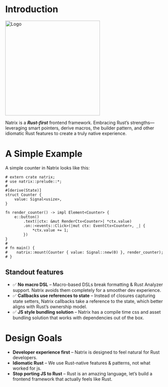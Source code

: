 # Introduction 

<img src="https://github.com/vivax3794/natrix/raw/master/assets/logo.png" alt="Logo" width="300" height="300">


Natrix is a ***Rust-first*** frontend framework. Embracing Rust’s strengths—leveraging smart pointers, derive macros, the builder pattern, and other idiomatic Rust features to create a truly native experience.

# A Simple Example

A simple counter in Natrix looks like this:

```rust,no_run
# extern crate natrix;
# use natrix::prelude::*;
#
#[derive(State)]
struct Counter {
    value: Signal<usize>,
}

fn render_counter() -> impl Element<Counter> {
    e::button()
        .text(|ctx: &mut RenderCtx<Counter>| *ctx.value)
        .on::<events::Click>(|mut ctx: EventCtx<Counter>, _| {
            *ctx.value += 1;
        })
}
#
# fn main() {
#    natrix::mount(Counter { value: Signal::new(0) }, render_counter);
# }
```

## Standout features
* ✅ **No macro DSL** – Macro-based DSLs break formatting & Rust Analyzer support. Natrix avoids them completely for a smoother dev experience.
* ✅ **Callbacks use references to state** – Instead of closures capturing state setters, Natrix callbacks take a reference to the state, which better aligns with Rust’s ownership model.
* ✅ **JS style bundling solution** – Natrix has a compile time css and asset bundling solution that works with dependencies out of the box.

# Design Goals
* **Developer experience first** – Natrix is designed to feel natural for Rust developers.
* **Idiomatic Rust** – We use Rust-native features & patterns, not what worked for js.
* **Stop porting JS to Rust** – Rust is an amazing language, let’s build a frontend framework that actually feels like Rust.

